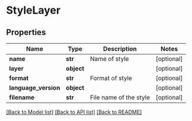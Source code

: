 # StyleLayer

## Properties
Name | Type | Description | Notes
------------ | ------------- | ------------- | -------------
**name** | **str** | Name of style | [optional] 
**layer** | **object** |  | [optional] 
**format** | **str** | Format of style | [optional] 
**language_version** | **object** |  | [optional] 
**filename** | **str** | File name of the style | [optional] 

[[Back to Model list]](../README.md#documentation-for-models) [[Back to API list]](../README.md#documentation-for-api-endpoints) [[Back to README]](../README.md)

